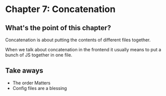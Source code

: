 # Chapter 7: Concatenation

## What's the point of this chapter?
Concatenation is about putting the contents of different files together.

When we talk about concatenation in the frontend it usually means to put a bunch of JS together in one file.

## Take aways
- The order Matters
- Config files are a blessing
